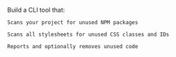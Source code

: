 Build a CLI tool that:

    Scans your project for unused NPM packages

    Scans all stylesheets for unused CSS classes and IDs

    Reports and optionally removes unused code
